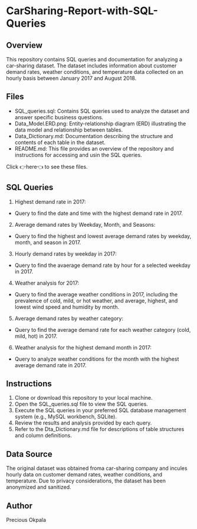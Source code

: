 # CarSharing-Report-with-SQL-Queries
## Overview
This repository contains SQL queries and documentation for analyzing a car-sharing dataset. The dataset includes information about customer demand rates, weather conditions, and temperature data collected on an hourly basis between January 2017 and August 2018.
## Files
- SQL_queries.sql: Contains SQL queries used to analyze the dataset and answer specific business questions.
- Data_Model.ERD.png: Entity-relationship diagram (ERD) illustrating the data model and relationship between tables.
- Data_Dictionary.md: Documentation describing the structure and contents of each table in the dataset.
- README.md: This file provides an overview of the repository and instructions for accessing and usin the SQL queries.

Click 👉here👈 to see these files.

## SQL Queries
1. Highest demand rate in 2017:
- Query to find the date and time with the highest demand rate in 2017.
2. Average demand rates by Weekday, Month, and Seasons:
- Query to find the highest and lowest average demand rates by weekday, month, and season in 2017.
3. Hourly demand rates by weekday in 2017:
- Query to find the avaerage demand rate by hour for a selected weekday in 2017.
4. Weather analysis for 2017:
- Query to find the average weather conditions in 2017, including the prevalence of cold, mild, or hot weather, and average, highest, and lowest wind speed and humidity by month.
5. Average demand rates by weather category:
- Query to find the average demand rate for each weather category (cold, mild, hot) in 2017.
6. Weather analysis for the highest demand month in 2017:
- Query to analyze weather conditions for the month with the highest average demand rate in 2017.

## Instructions
1. Clone or download this repository to your local machine.
2. Open the SQL_queries.sql file to view the SQL queries.
3. Execute the SQL queries in your preferred SQL database management system (e.g., MySQL workbench, SQLite).
4. Review the results and analysis provided by each query.
5. Refer to the Dta_Dictionary.md file for descriptions of table structures and column definitions.
  
## Data Source
The original dataset was obtained froma car-sharing company and incules hourly data on customer demand rates, weather conditions, and temperature. Due to privacy considerations, the dataset has been anonymized and sanitized.

## Author
Precious Okpala
